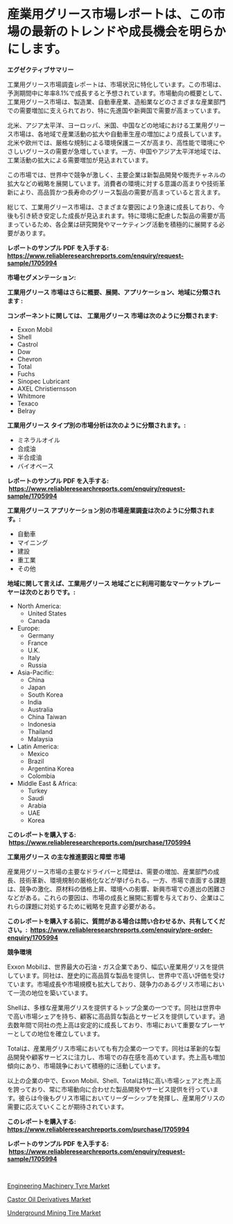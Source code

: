 <p><h1>産業用グリース市場レポートは、この市場の最新のトレンドや成長機会を明らかにします。</h1></p><p><strong>エグゼクティブサマリー</strong></p>
<p><p>工業用グリース市場調査レポートは、市場状況に特化しています。この市場は、予測期間中に年率8.1%で成長すると予想されています。市場動向の概要として、工業用グリース市場は、製造業、自動車産業、造船業などのさまざまな産業部門での需要増加に支えられており、特に先進国や新興国で需要が高まっています。</p><p>北米、アジア太平洋、ヨーロッパ、米国、中国などの地域における工業用グリース市場は、各地域で産業活動の拡大や自動車生産の増加により成長しています。北米や欧州では、厳格な規制による環境保護ニーズが高まり、高性能で環境にやさしいグリースの需要が急増しています。一方、中国やアジア太平洋地域では、工業活動の拡大による需要増加が見込まれています。</p><p>この市場では、世界中で競争が激しく、主要企業は新製品開発や販売チャネルの拡大などの戦略を展開しています。消費者の環境に対する意識の高まりや技術革新により、高品質かつ長寿命のグリース製品の需要が高まっていると言えます。</p><p>総じて、工業用グリース市場は、さまざまな要因により急速に成長しており、今後も引き続き安定した成長が見込まれます。特に環境に配慮した製品の需要が高まっているため、各企業は研究開発やマーケティング活動を積極的に展開する必要があります。</p></p>
<p><strong>レポートのサンプル PDF を入手する: <a href="https://www.reliableresearchreports.com/enquiry/request-sample/1705994">https://www.reliableresearchreports.com/enquiry/request-sample/1705994</a></strong></p>
<p><strong>市場セグメンテーション:</strong></p>
<p><strong> 工業用グリース 市場はさらに概要、展開、アプリケーション、地域に分類されます :</strong></p>
<p><strong>コンポーネントに関しては、 工業用グリース 市場は次のように分類されます: &nbsp;</strong></p>
<p><ul><li>Exxon Mobil</li><li>Shell</li><li>Castrol</li><li>Dow</li><li>Chevron</li><li>Total</li><li>Fuchs</li><li>Sinopec Lubricant</li><li>AXEL Christiernsson</li><li>Whitmore</li><li>Texaco</li><li>Belray</li></ul></p>
<p><strong> 工業用グリース タイプ別の市場分析は次のように分類されます。:</strong></p>
<p><ul><li>ミネラルオイル</li><li>合成油</li><li>半合成油</li><li>バイオベース</li></ul></p>
<p><strong>レポートのサンプル PDF を入手する: &nbsp;<a href="https://www.reliableresearchreports.com/enquiry/request-sample/1705994">https://www.reliableresearchreports.com/enquiry/request-sample/1705994</a></strong></p>
<p><strong> 工業用グリース アプリケーション別の市場産業調査は次のように分類されます。:</strong></p>
<p><ul><li>自動車</li><li>マイニング</li><li>建設</li><li>重工業</li><li>その他</li></ul></p>
<p><strong>地域に関して言えば、工業用グリース 地域ごとに利用可能なマーケットプレーヤーは次のとおりです。:</strong></p>
<p><ul>
    <li>
        North America:
        <ul>
            <li>United States</li>
            <li>Canada</li>
        </ul>
    </li>
    <li>
        Europe:
        <ul>
            <li>Germany</li>
            <li>France</li>
            <li>U.K.</li>
            <li>Italy</li>
            <li>Russia</li>
        </ul>
    </li>
    <li>
        Asia-Pacific:
        <ul>
            <li>China</li>
            <li>Japan</li>
            <li>South Korea</li>
            <li>India</li>
            <li>Australia</li>
            <li>China Taiwan</li>
            <li>Indonesia</li>
            <li>Thailand</li>
            <li>Malaysia</li>
        </ul>
    </li>
    <li>
        Latin America:
        <ul>
            <li>Mexico</li>
            <li>Brazil</li>
            <li>Argentina Korea</li>
            <li>Colombia</li>
        </ul>
    </li>
    <li>
        Middle East & Africa:
        <ul>
            <li>Turkey</li>
            <li>Saudi</li>
            <li>Arabia</li>
            <li>UAE</li>
            <li>Korea</li>
        </ul>
    </li>
    </ul></p>
<p><strong>このレポートを購入する: &nbsp;<a href="https://www.reliableresearchreports.com/purchase/1705994">https://www.reliableresearchreports.com/purchase/1705994</a></strong></p>
<p><strong>工業用グリース の主な推進要因と障壁 市場</strong></p>
<p><p>産業用グリース市場の主要なドライバーと障壁は、需要の増加、産業部門の成長、技術革新、環境規制の厳格化などが挙げられる。一方、市場で直面する課題は、競争の激化、原材料の価格上昇、環境への影響、新興市場での進出の困難さなどがある。これらの要因は、市場の成長と展開に影響を与えており、企業はこれらの課題に対処するために戦略を見直す必要がある。</p></p>
<p><strong>このレポートを購入する前に、質問がある場合は問い合わせるか、共有してください。:&nbsp; <a href="https://www.reliableresearchreports.com/enquiry/pre-order-enquiry/1705994">https://www.reliableresearchreports.com/enquiry/pre-order-enquiry/1705994</a></strong></p>
<p><strong>競争環境</strong></p>
<p><p>Exxon Mobilは、世界最大の石油・ガス企業であり、幅広い産業用グリスを提供しています。同社は、歴史的に高品質な製品を提供し、世界中で高い評価を受けています。市場成長や市場規模も拡大しており、競争力のあるグリス市場において一流の地位を築いています。</p><p>Shellは、多様な産業用グリスを提供するトップ企業の一つです。同社は世界中で高い市場シェアを持ち、顧客に高品質な製品とサービスを提供しています。過去数年間で同社の売上高は安定的に成長しており、市場において重要なプレーヤーとしての地位を確立しています。</p><p>Totalは、産業用グリス市場においても有力企業の一つです。同社は革新的な製品開発や顧客サービスに注力し、市場での存在感を高めています。売上高も増加傾向にあり、市場競争において積極的に活動しています。</p><p>以上の企業の中で、Exxon Mobil、Shell、Totalは特に高い市場シェアと売上高を誇っており、常に市場動向に合わせた製品開発やサービス提供を行っています。彼らは今後もグリス市場においてリーダーシップを発揮し、産業用グリスの需要に応えていくことが期待されています。</p></p>
<p><strong>このレポートを購入する: &nbsp; <a href="https://www.reliableresearchreports.com/purchase/1705994">https://www.reliableresearchreports.com/purchase/1705994</a></strong></p>
<p><strong>レポートのサンプル PDF を入手する: &nbsp;<a href="https://www.reliableresearchreports.com/enquiry/request-sample/1705994">https://www.reliableresearchreports.com/enquiry/request-sample/1705994</a></strong><strong></strong></p>
<p>&nbsp;</p>
<p><p><a href="https://view.publitas.com/reportprime-1/engineering-machinery-tyre-market-dynamics-2023-2030-also-about-its-market-trends-projections-and-opportunities/">Engineering Machinery Tyre Market</a></p><p><a href="https://github.com/Hazelklievgspy6vdcsmu106w/Market-Research-Report-List-1/blob/main/castor-oil-derivatives-market.md">Castor Oil Derivatives Market</a></p><p><a href="https://view.publitas.com/reportprime-1/underground-mining-tire-market-furnish-information-about-market-size-market-share-market-dynamics-and-projections-spanning-from-2023-to-2030/">Underground Mining Tire Market</a></p></p>